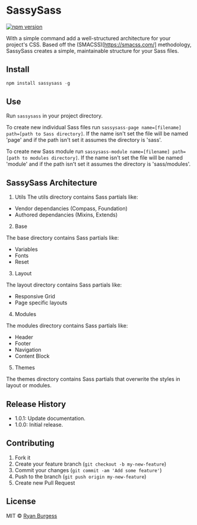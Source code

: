 # SassySass
[![npm version](https://badge.fury.io/js/sassysass.svg)](http://badge.fury.io/js/sassysass)

With a simple command add a well-structured architecture for your project's CSS. Based off the (SMACSS)[https://smacss.com/] methodology, SassySass creates a simple, maintainable structure for your Sass files.

## Install

```js
npm install sassysass -g
```
## Use
Run ```sassysass``` in your project directory.

To create new individual Sass files run ```sassysass-page name=[filename] path=[path to Sass directory]```. If the name isn't set the file will be named 'page' and if the path isn't set it assumes the directory is 'sass'.

To create new Sass module run ```sassysass-module name=[filename] path=[path to modules directory]```. If the name isn't set the file will be named 'module' and if the path isn't set it assumes the directory is 'sass/modules'.

SassySass Architecture
----------
1.  Utils
  The utils directory contains Sass partials like:
  * Vendor dependancies (Compass, Foundation)
  * Authored dependancies (Mixins, Extends)

2.  Base

  The base directory contains Sass partials like:
  * Variables
  * Fonts
  * Reset

3.  Layout

  The layout directory contains Sass partials like:
  * Responsive Grid
  * Page specific layouts

4.  Modules

  The modules directory contains Sass partials like:
  * Header
  * Footer
  * Navigation
  * Content Block

5.  Themes

  The themes directory contains Sass partials that overwrite the styles in layout or modules.

## Release History
* 1.0.1: Update documentation.
* 1.0.0: Initial release.

## Contributing
1. Fork it
2. Create your feature branch (`git checkout -b my-new-feature`)
3. Commit your changes (`git commit -am 'Add some feature'`)
4. Push to the branch (`git push origin my-new-feature`)
5. Create new Pull Request

## License
MIT © [Ryan Burgess](http://github.com/ryanburgess)
